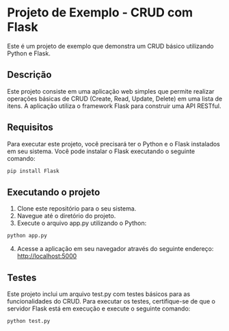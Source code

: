 # Projeto de Exemplo - CRUD com Flask

Este é um projeto de exemplo que demonstra um CRUD básico utilizando Python e Flask.

## Descrição

Este projeto consiste em uma aplicação web simples que permite realizar operações básicas de CRUD (Create, Read, Update, Delete) em uma lista de itens. A aplicação utiliza o framework Flask para construir uma API RESTful.

## Requisitos

Para executar este projeto, você precisará ter o Python e o Flask instalados em seu sistema. Você pode instalar o Flask executando o seguinte comando:

```bash
pip install Flask
```

## Executando o projeto

1. Clone este repositório para o seu sistema.
2. Navegue até o diretório do projeto.
3. Execute o arquivo app.py utilizando o Python:
```bash
python app.py
```

4. Acesse a aplicação em seu navegador através do seguinte endereço: [http://localhost:5000](http://localhost:5000)

## Testes
Este projeto inclui um arquivo test.py com testes básicos para as funcionalidades do CRUD. Para executar os testes, certifique-se de que o servidor Flask está em execução e execute o seguinte comando:

```bash
python test.py
```
